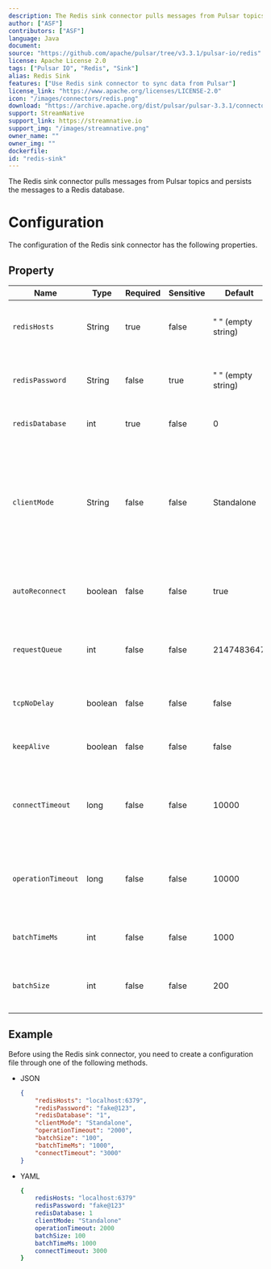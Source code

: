 ```yaml
---
description: The Redis sink connector pulls messages from Pulsar topics and persists the messages to a Redis database.
author: ["ASF"]
contributors: ["ASF"]
language: Java
document:
source: "https://github.com/apache/pulsar/tree/v3.3.1/pulsar-io/redis"
license: Apache License 2.0
tags: ["Pulsar IO", "Redis", "Sink"]
alias: Redis Sink
features: ["Use Redis sink connector to sync data from Pulsar"]
license_link: "https://www.apache.org/licenses/LICENSE-2.0"
icon: "/images/connectors/redis.png"
download: "https://archive.apache.org/dist/pulsar/pulsar-3.3.1/connectors/pulsar-io-redis-3.3.1.nar"
support: StreamNative
support_link: https://streamnative.io
support_img: "/images/streamnative.png"
owner_name: ""
owner_img: ""
dockerfile: 
id: "redis-sink"
---
```


The Redis sink connector pulls messages from Pulsar topics and persists the messages to a Redis database.

# Configuration

The configuration of the Redis sink connector has the following properties.

## Property

| Name               | Type    | Required | Sensitive | Default            | Description                                                                                                                     |
|--------------------|---------|----------|-----------|--------------------|---------------------------------------------------------------------------------------------------------------------------------|
| `redisHosts`       | String  | true     | false     | " " (empty string) | A comma-separated list of Redis hosts to connect to.                                                                            |
| `redisPassword`    | String  | false    | true      | " " (empty string) | The password used to connect to Redis.                                                                                          |
| `redisDatabase`    | int     | true     | false     | 0                  | The Redis database to connect to.                                                                                               |
| `clientMode`       | String  | false    | false     | Standalone         | The client mode when interacting with Redis cluster. <br><br>Below are the available options: <br><li>Standalone<br><li>Cluster |
| `autoReconnect`    | boolean | false    | false     | true               | Whether the Redis client automatically reconnect or not.                                                                        |
| `requestQueue`     | int     | false    | false     | 2147483647         | The maximum number of queued requests to Redis.                                                                                 |
| `tcpNoDelay`       | boolean | false    | false     | false              | Whether to enable TCP with no delay or not.                                                                                     |
| `keepAlive`        | boolean | false    | false     | false              | Whether to enable a keepalive to Redis or not.                                                                                  |
| `connectTimeout`   | long    | false    | false     | 10000              | The time to wait before timing out when connecting in milliseconds.                                                             |
| `operationTimeout` | long    | false    | false     | 10000              | The time before an operation is marked as timed out in milliseconds .                                                           |
| `batchTimeMs`      | int     | false    | false     | 1000               | The Redis operation time in milliseconds.                                                                                       |
| `batchSize`        | int     | false    | false     | 200                | The batch size of writing to Redis database.                                                                                    |


## Example

Before using the Redis sink connector, you need to create a configuration file through one of the following methods.

* JSON

    ```json
    {
        "redisHosts": "localhost:6379",
        "redisPassword": "fake@123",
        "redisDatabase": "1",
        "clientMode": "Standalone",
        "operationTimeout": "2000",
        "batchSize": "100",
        "batchTimeMs": "1000",
        "connectTimeout": "3000"
    }
    ```

* YAML

    ```yaml
    {
        redisHosts: "localhost:6379"
        redisPassword: "fake@123"
        redisDatabase: 1
        clientMode: "Standalone"
        operationTimeout: 2000
        batchSize: 100
        batchTimeMs: 1000
        connectTimeout: 3000
    }
    ```
